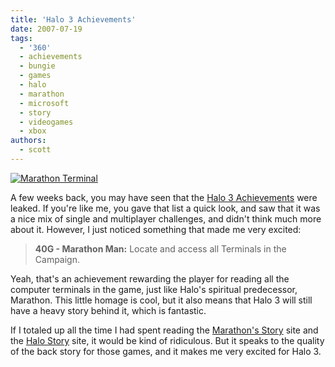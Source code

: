 ```yaml
---
title: 'Halo 3 Achievements'
date: 2007-07-19
tags:
  - '360'
  - achievements
  - bungie
  - games
  - halo
  - marathon
  - microsoft
  - story
  - videogames
  - xbox
authors:
  - scott
---
```


[![Marathon Terminal](/images/847463829_497cbba861.jpg)](http://www.flickr.com/photos/spaceninja/847463829/)

A few weeks back, you may have seen that the [Halo 3 Achievements](http://www.xbox360achievements.org/achievements.php?gameID=274) were leaked. If you're like me, you gave that list a quick look, and saw that it was a nice mix of single and multiplayer challenges, and didn't think much more about it. However, I just noticed something that made me very excited:

> **40G - Marathon Man:** Locate and access all Terminals in the Campaign.

Yeah, that's an achievement rewarding the player for reading all the computer terminals in the game, just like Halo's spiritual predecessor, Marathon. This little homage is cool, but it also means that Halo 3 will still have a heavy story behind it, which is fantastic.

If I totaled up all the time I had spent reading the [Marathon's Story](http://marathon.bungie.org/story/) site and the [Halo Story](http://halosm.bungie.org/story/) site, it would be kind of ridiculous. But it speaks to the quality of the back story for those games, and it makes me very excited for Halo 3.
